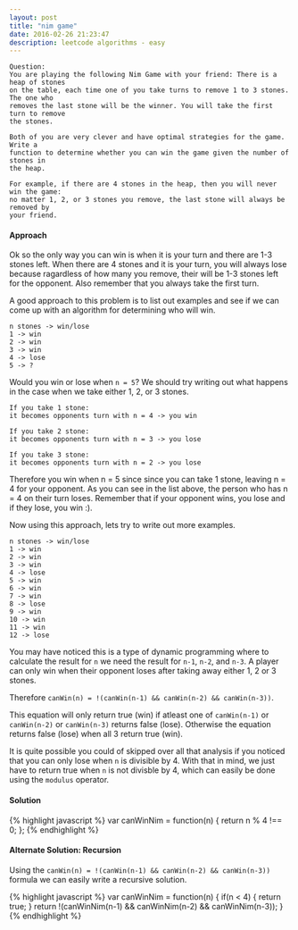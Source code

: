 ```yaml
---
layout: post
title: "nim game"
date: 2016-02-26 21:23:47
description: leetcode algorithms - easy
---
```


~~~
Question:
You are playing the following Nim Game with your friend: There is a heap of stones 
on the table, each time one of you take turns to remove 1 to 3 stones. The one who 
removes the last stone will be the winner. You will take the first turn to remove 
the stones.

Both of you are very clever and have optimal strategies for the game. Write a 
function to determine whether you can win the game given the number of stones in 
the heap.

For example, if there are 4 stones in the heap, then you will never win the game: 
no matter 1, 2, or 3 stones you remove, the last stone will always be removed by 
your friend.
~~~

#### Approach
Ok so the only way you can win is when it is your turn and there are 1-3 stones left. When there are 4 stones and it is your turn, you will always lose because
ragardless of how many you remove, their will be 1-3 stones left for the opponent. Also remember that you always take the first turn.

A good approach to this problem is to list out examples and see if we can come up with an algorithm for determining who will win.

~~~
n stones -> win/lose
1 -> win
2 -> win
3 -> win
4 -> lose
5 -> ?
~~~

Would you win or lose when `n = 5`? We should try writing out what happens in the case when we take either 1, 2, or 3 stones.

~~~
If you take 1 stone:
it becomes opponents turn with n = 4 -> you win

If you take 2 stone:
it becomes opponents turn with n = 3 -> you lose

If you take 3 stone:
it becomes opponents turn with n = 2 -> you lose
~~~

Therefore you win when n = 5 since since you can take 1 stone, leaving n = 4 for your opponent. As you can see in the list above, the person who has n = 4 on their turn loses.
Remember that if your opponent wins, you lose and if they lose, you win :).

Now using this approach, lets try to write out more examples.

~~~
n stones -> win/lose
1 -> win
2 -> win
3 -> win
4 -> lose
5 -> win
6 -> win
7 -> win
8 -> lose
9 -> win
10 -> win
11 -> win
12 -> lose
~~~

You may have noticed this is a type of dynamic programming where to calculate the result for `n` we need the result for `n-1`, `n-2`, and `n-3`. A player can only win when their opponent loses after taking away either 1, 2 or 3 stones.

Therefore `canWin(n) = !(canWin(n-1) && canWin(n-2) && canWin(n-3))`. 

This equation will only return true (win) if atleast one of `canWin(n-1)` or `canWin(n-2)` or `canWin(n-3)` returns false (lose). Otherwise the equation returns false (lose) when all 3 return true (win).

It is quite possible you could of skipped over all that analysis if you noticed that you can only lose when `n` is divisible by 4. With that in mind, we just have to return true when `n` is not divisble by 4, which can easily be done using the `modulus` operator.

#### Solution
{% highlight javascript %}
var canWinNim = function(n) {
    return n % 4 !== 0;
};
{% endhighlight %}

#### Alternate Solution: Recursion
Using the `canWin(n) = !(canWin(n-1) && canWin(n-2) && canWin(n-3))` formula we can easily write a recursive solution.

{% highlight javascript %}
var canWinNim = function(n) {
    if(n < 4) {
        return true;
    }
    return !(canWinNim(n-1) && canWinNim(n-2) && canWinNim(n-3));
}
{% endhighlight %}
